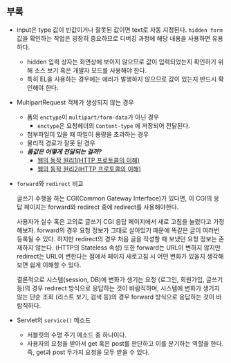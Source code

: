 ## 부록
- input은 type 값이 빈값이거나 잘못된 값이면 text로 자동 지정된다. ```hidden form``` 값을 확인하는 작업은 굉장히 중요하므로 디버깅 과정에 해당 내용을 사용하면 유용하다.
  - hidden 입력 상자는 화면상에 보이지 않으므로 값이 입력되었는지 확인하기 위해 소스 보기 혹은 개발자 모드를 사용해야 한다.
  - 특히 EL을 사용하는 경우에는 에러가 발생하지 않으므로 값이 있는지 반드시 확인해야 한다.

- MultipartRequest 객체가 생성되지 않는 경우
  - 폼의 ```enctype```이 ```multipart/form-data```가 아닌 경우
    - ```enctype```은 요청헤더의 ```Content-type``` 에 저장되어 전달된다.
  - 첨부파일이 있을 때 파일이 용량을 초과하는 경우 
  - 물리적 경로가 잘못 된 경우
  - ***폼값은 어떻게 전달되는 걸까?***
    - [웹의 동작 원리1(HTTP 프로토콜의 이해)](https://smartshk.tistory.com/2)
    - [웹의 동작 원리2(HTTP 프로토콜의 이해)](https://velog.io/@haileeyu21/Session-HTTP-%EC%9B%B9-%EB%8F%99%EC%9E%91%EC%9D%98-%EC%9B%90%EB%A6%AC)

- ```forward```와 ```redirect``` 비교

    글쓰기 수행을 하는 CGI(Common Gateway Interface)가 있다면, 이 CGI의 응답 페이지는 forward와 redirect 중에 redirect를 사용해야한다. 

    사용자가 실수 혹은 고의로 글쓰기 CGI 응답 페이지에서 새로 고침을 눌렀다고 가정해보자. forward의 경우 요청 정보가 그대로 살아있기 때문에 똑같은 글이 여러번 등록될 수 있다. 하지만 redirect의 경우 처음 글을 작성할 때 보냈던 요청 정보는 존재하지 않는다. (HTTP의 Stateless 속성) 또한 forward는 URL이 변하지 않지만 redirect는 URL이 변한다는 점에서 페이지 새로고침 시 어떤 변화가 있을지 생각해보면 쉽게 이해할 수 있다.

    결론적으로 시스템(session, DB)에 변화가 생기는 요청 (로그인, 회원가입, 글쓰기 등)의 경우 redirect 방식으로 응답하는 것이 바람직하며, 시스템에 변화가 생기지 않는 단순 조회 (리스트 보기, 검색 등)의 경우 forward 방식으로 응답하는 것이 바람직하다.

- Servlet의 ```service()``` 메소드
  - 서블릿의 수명 주기 메소드 중 하나이다.
  - 사용자의 요청을 받아서 get 혹은 post를 판단하고 이를 분기하는 역할을 한다. 즉, get과 post 두가지 요청을 모두 받을 수 있다.